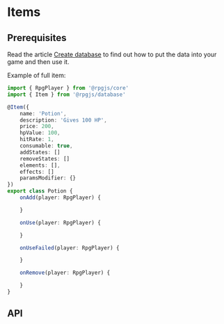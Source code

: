 # Items

## Prerequisites

Read the article [Create database](/guide/create-database.html#prerequisites) to find out how to put the data into your game and then use it. 

Example of full item:

```ts
import { RpgPlayer } from '@rpgjs/core'
import { Item } from '@rpgjs/database'

@Item({  
    name: 'Potion',
    description: 'Gives 100 HP',
    price: 200,
    hpValue: 100,
    hitRate: 1,
    consumable: true,
    addStates: []
    removeStates: []
    elements: [],
    effects: []
    paramsModifier: {}
})
export class Potion {
    onAdd(player: RpgPlayer) {

    }

    onUse(player: RpgPlayer) {

    }

    onUseFailed(player: RpgPlayer) {

    }

    onRemove(player: RpgPlayer) {

    }
}
```

## API

<Content :page-key="$site.pages.find(p => p.path === '/api/Item.html').key"/>